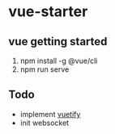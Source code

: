 # vue-starter
## vue getting started
1. npm install -g @vue/cli
2. npm run serve

## Todo
 - implement [vuetify](https://github.com/vuetifyjs/vuetify)
 - init websocket